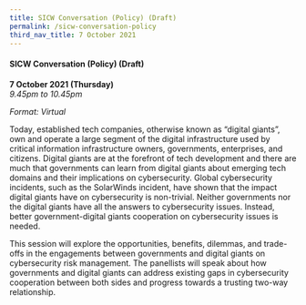 ```yaml
---
title: SICW Conversation (Policy) (Draft)
permalink: /sicw-conversation-policy
third_nav_title: 7 October 2021
---
```

#### **SICW Conversation (Policy) (Draft)**

**7 October 2021 (Thursday)**  
*9.45pm to 10.45pm*

*Format: Virtual*

Today, established tech companies, otherwise known as “digital giants”, own and operate a large segment of the digital infrastructure used by critical information infrastructure owners, governments, enterprises, and citizens. Digital giants are at the forefront of tech development and there are much that governments can learn from digital giants about emerging tech domains and their implications on cybersecurity. Global cybersecurity incidents, such as the SolarWinds incident, have shown that the impact digital giants have on cybersecurity is non-trivial. Neither governments nor the digital giants have all the answers to cybersecurity issues. Instead, better government-digital giants cooperation on cybersecurity issues is needed. 

This session will explore the opportunities, benefits, dilemmas, and trade-offs in the engagements between governments and digital giants on cybersecurity risk management. The panellists will speak about how governments and digital giants can address existing gaps in cybersecurity cooperation between both sides and progress towards a trusting two-way relationship.